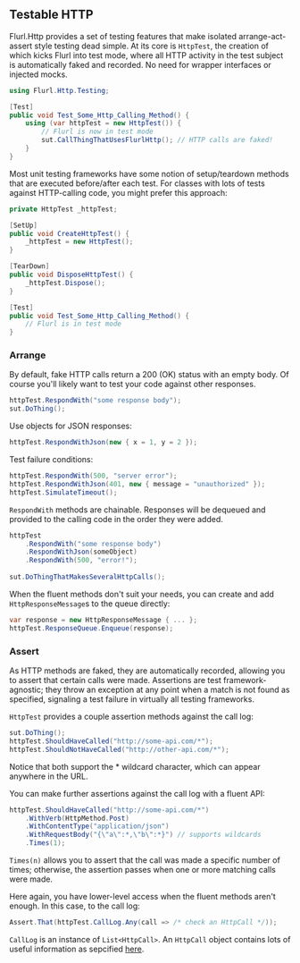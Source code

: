 ## Testable HTTP

Flurl.Http provides a set of testing features that make isolated arrange-act-assert style testing dead simple. At its core is `HttpTest`, the creation of which kicks Flurl into test mode, where all HTTP activity in the test subject is automatically faked and recorded. No need for wrapper interfaces or injected mocks.

````c#
using Flurl.Http.Testing;

[Test]
public void Test_Some_Http_Calling_Method() {
    using (var httpTest = new HttpTest()) {
        // Flurl is now in test mode
        sut.CallThingThatUsesFlurlHttp(); // HTTP calls are faked!
    }
}
````

Most unit testing frameworks have some notion of setup/teardown methods that are executed before/after each test. For classes with lots of tests against HTTP-calling code, you might prefer this approach:

````c#
private HttpTest _httpTest;

[SetUp]
public void CreateHttpTest() {
    _httpTest = new HttpTest();
}

[TearDown]
public void DisposeHttpTest() {
    _httpTest.Dispose();
}

[Test]
public void Test_Some_Http_Calling_Method() {
    // Flurl is in test mode
}
````

### Arrange

By default, fake HTTP calls return a 200 (OK) status with an empty body. Of course you'll likely want to test your code against other responses.

````c#
httpTest.RespondWith("some response body");
sut.DoThing();
````

Use objects for JSON responses:

````c#
httpTest.RespondWithJson(new { x = 1, y = 2 });
````

Test failure conditions:

````c#
httpTest.RespondWith(500, "server error");
httpTest.RespondWithJson(401, new { message = "unauthorized" });
httpTest.SimulateTimeout();
````

`RespondWith` methods are chainable. Responses will be dequeued and provided to the calling code in the order they were added.

````c#
httpTest
    .RespondWith("some response body")
    .RespondWithJson(someObject)
    .RespondWith(500, "error!");
    
sut.DoThingThatMakesSeveralHttpCalls();
````

When the fluent methods don't suit your needs, you can create and add `HttpResponseMessage`s to the queue directly:

````c#
var response = new HttpResponseMessage { ... };
httpTest.ResponseQueue.Enqueue(response);
````

### Assert

As HTTP methods are faked, they are automatically recorded, allowing you to assert that certain calls were made. Assertions are test framework-agnostic; they throw an exception at any point when a match is not found as specified, signaling a test failure in virtually all testing frameworks.

`HttpTest` provides a couple assertion methods against the call log:

````c#
sut.DoThing();
httpTest.ShouldHaveCalled("http://some-api.com/*");
httpTest.ShouldNotHaveCalled("http://other-api.com/*");
````

Notice that both support the * wildcard character, which can appear anywhere in the URL.

You can make further assertions against the call log with a fluent API:

````c#
httpTest.ShouldHaveCalled("http://some-api.com/*")
    .WithVerb(HttpMethod.Post)
    .WithContentType("application/json")
    .WithRequestBody("{\"a\":*,\"b\":*}") // supports wildcards
    .Times(1);
````

`Times(n)` allows you to assert that the call was made a specific number of times; otherwise, the assertion passes when one or more matching calls were made.

Here again, you have lower-level access when the fluent methods aren't enough. In this case, to the call log:

````c#
Assert.That(httpTest.CallLog.Any(call => /* check an HttpCall */));
````

`CallLog` is an instance of `List<HttpCall>`. An `HttpCall` object contains lots of useful information as sepcified [here](configuration/#event-handlers).
